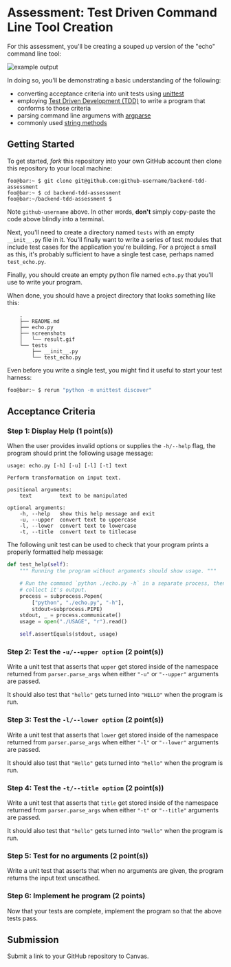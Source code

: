 # Assessment: Test Driven Command Line Tool Creation

For this assessment, you'll be creating a souped up version of the "echo"
command line tool:

![example output](screenshots/result.gif)

In doing so, you'll be demonstrating a basic understanding of the following:

- converting acceptance criteria into unit tests using
  [unittest](https://docs.python.org/2.7/library/unittest.html)
- employing [Test Driven Development (TDD)](https://medium.freecodecamp.org/learning-to-test-with-python-997ace2d8abe) to write a program that conforms to those criteria
- parsing command line argumens with [argparse](https://docs.python.org/2.7/howto/argparse.html#id1)
- commonly used [string methods](https://docs.python.org/2/library/stdtypes.html#string-methods)

## Getting Started
To get started, _fork_ this repository into your own GitHub account then clone
this repository to your local machine:

```console
foo@bar:~ $ git clone git@github.com:github-username/backend-tdd-assessment
foo@bar:~ $ cd backend-tdd-assessment
foo@bar:~/backend-tdd-assessment $
```

Note `github-username` above. In other words, __don't__ simply copy-paste the
code above blindly into a terminal. 

Next, you'll need to create a directory named `tests` with an empty
`__init__.py` file in it. You'll finally want to write a series of test modules
that include test cases for the application you're building. For a project a small as this,
it's probably sufficient to have a single test case, perhaps named `test_echo.py`.

Finally, you should create an empty python file named `echo.py` that you'll
use to write your program.

When done, you should have a project directory that looks something like this:

        .
        ├── README.md
        ├── echo.py
        ├── screenshots
        │   └── result.gif
        └── tests
            ├── __init__.py
            └── test_echo.py

Even before you write a single test, you might find it useful to start your test harness:

```bash
foo@bar:~ $ rerun "python -m unittest discover"
```

## Acceptance Criteria

### Step 1: Display Help (1 point(s))
When the user provides invalid options or supplies the `-h/--help` flag, the
program should print the following usage message:

    usage: echo.py [-h] [-u] [-l] [-t] text

    Perform transformation on input text.

    positional arguments:
        text         text to be manipulated

    optional arguments:
        -h, --help   show this help message and exit
        -u, --upper  convert text to uppercase
        -l, --lower  convert text to lowercase
        -t, --title  convert text to titlecase

The following unit test can be used to check that your program prints a properly formatted help message:

```python
def test_help(self):
    """ Running the program without arguments should show usage. """

    # Run the command `python ./echo.py -h` in a separate process, then
    # collect it's output.
    process = subprocess.Popen(
        ["python", "./echo.py", "-h"],
        stdout=subprocess.PIPE)
    stdout, _ = process.communicate()
    usage = open("./USAGE", "r").read()

    self.assertEquals(stdout, usage)
```

### Step 2: Test the `-u/--upper option` (2 point(s))
Write a unit test that asserts that `upper` get stored inside of the
namespace returned from `parser.parse_args` when either `"-u"` or `"--upper"`
arguments are passed.

It should also test that `"hello"` gets turned into `"HELLO"` when the
program is run.

### Step 3: Test the `-l/--lower option` (2 point(s))
Write a unit test that asserts that `lower` get stored inside of the
namespace returned from `parser.parse_args` when either `"-l"` or `"--lower"`
arguments are passed.

It should also test that `"Hello"` gets turned into `"hello"` when the
program is run.

### Step 4: Test the `-t/--title option` (2 point(s))
Write a unit test that asserts that `title` get stored inside of the
namespace returned from `parser.parse_args` when either `"-t"` or `"--title"`
arguments are passed.

It should also test that `"hello"` gets turned into `"Hello"` when the
program is run.

### Step 5: Test for no arguments (2 point(s))
Write a unit test that asserts that when no arguments are given, the program
returns the input text unscathed.

### Step 6: Implement he program (2 points)
Now that your tests are complete, implement the program so that the above
tests pass.

## Submission

Submit a link to your GitHub repository to Canvas.